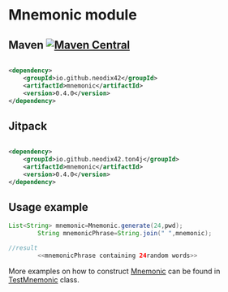 # Mnemonic module

## Maven [![Maven Central][maven-central-svg]][maven-central]

```xml

<dependency>
    <groupId>io.github.neodix42</groupId>
    <artifactId>mnemonic</artifactId>
    <version>0.4.0</version>
</dependency>
```

## Jitpack

```xml

<dependency>
    <groupId>io.github.neodix42.ton4j</groupId>
    <artifactId>mnemonic</artifactId>
    <version>0.4.0</version>
</dependency>
```

## Usage example

```java
List<String> mnemonic=Mnemonic.generate(24,pwd);
        String mnemonicPhrase=String.join(" ",mnemonic);

//result
        <<mnemonicPhrase containing 24random words>>
```

More examples on how to construct [Mnemonic](../mnemonic/src/main/java/org/ton/java/mnemonic/Mnemonic.java) can be
found in [TestMnemonic](../mnemonic/src/test/java/org/ton/java/mnemonic/TestMnemonic.java) class.

[maven-central-svg]: https://img.shields.io/maven-central/v/io.github.neodix42/mnemonic

[maven-central]: https://mvnrepository.com/artifact/io.github.neodix42/mnemonic

[ton-svg]: https://img.shields.io/badge/Based%20on-TON-blue

[ton]: https://ton.org